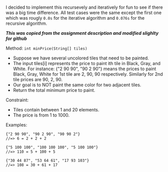 I decided to implement this recursevely and iteratively for fun to see if there was a big time difference. All test cases were the same except the first one which was rougly ```0.0s``` for the iterative algorithm and ```0.076s``` for the recursive algorithm. 

***This was copied from the assignment description and modified slighlty for github***

Method: ```int minPrice(String[] tiles)```
 
- Suppose we have several uncolored tiles that need to be painted.
- The input tiles[i] represents the price to paint ith tile in Black, Gray, and White. For instance:
{"2 90 90", "90 2 90"} means the prices to paint Black, Gray, White for 1st tile are 2, 90, 90 respectively. Similarly for 2nd tile prices are 90, 2, 90.
- Our goal is to NOT paint the same color for two adjacent tiles.
- Return the total minimum price to paint.

Constraint:
- Tiles contain between 1 and 20 elements.
- The price is from 1 to 1000.
 
Examples:

    {"2 90 90", "90 2 90", "90 90 2"}
    //=> 6 = 2 + 2 + 2
    
    {"5 100 100", "100 100 100", "5 100 100"}
    //=> 110 = 5 + 100 + 5
    
    {"30 44 87", "53 64 61", "17 93 103"}
    //=> 108 = 30 + 61 + 17
